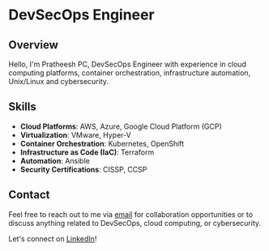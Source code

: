 # DevSecOps Engineer

## Overview

Hello, I'm Pratheesh PC, DevSecOps Engineer with experience in cloud computing platforms, container orchestration, infrastructure automation, Unix/Linux and cybersecurity. 

## Skills

- **Cloud Platforms**: AWS, Azure, Google Cloud Platform (GCP)
- **Virtualization**: VMware, Hyper-V
- **Container Orchestration**: Kubernetes, OpenShift
- **Infrastructure as Code (IaC)**: Terraform
- **Automation**: Ansible
- **Security Certifications**: CISSP, CCSP

## Contact

Feel free to reach out to me via [email](mailto:pratheeshpc2024@gmail.com) for collaboration opportunities or to discuss anything related to DevSecOps, cloud computing, or cybersecurity. 

Let's connect on [LinkedIn](https://www.linkedin.com/in/pratheeshpc/)!

